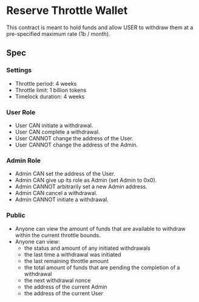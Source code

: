# Reserve Throttle Wallet
This contract is meant to hold funds and allow USER to withdraw them at a pre-specified maximum rate (1b / month).

## Spec
### Settings

- Throttle period: 4 weeks
- Throttle limit: 1 billion tokens
- Timelock duration: 4 weeks

### User Role

- User CAN initiate a withdrawal.
- User CAN complete a withdrawal.
- User CANNOT change the address of the User.
- User CANNOT change the address of the Admin.

### Admin Role

- Admin CAN set the address of the User.
- Admin CAN give up its role as Admin (set Admin to 0x0).
- Admin CANNOT arbitrarily set a new Admin address.
- Admin CAN cancel a withdrawal.
- Admin CANNOT initiate a withdrawal.

### Public

- Anyone can view the amount of funds that are available to withdraw within the current throttle bounds.
- Anyone can view:
    - the status and amount of any initiated withdrawals
    - the last time a withdrawal was initiated
    - the last remaining throttle amount
    - the total amount of funds that are pending the completion of a withdrawal
    - the next withdrawal nonce
    - the address of the current Admin
    - the address of the current User
